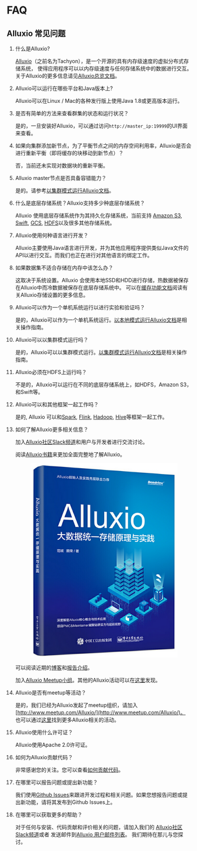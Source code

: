 # FAQ

## Alluxio 常见问题

1. 什么是Alluxio?

   [Alluxio](https://www.alluxio.io/)（之前名为Tachyon），是一个开源的具有内存级速度的虚拟分布式存储系统，
   使得应用程序可以以内存级速度与任何存储系统中的数据进行交互。关于Alluxio的更多信息请见[Alluxio总览文档](../Overview.md)。

2. Alluxio可以运行在哪些平台和Java版本上?

   Alluxio可以在Linux / Mac的各种发行版上使用Java 1.8或更高版本运行。

3. 是否有简单的方法来查看群集的状态和运行状况？

   是的，一旦安装好Alluxio，可以通过访问`http://master_ip:19999`的UI界面来查看。

4. 如果向集群添加新节点，为了平衡节点之间的内存空间利用率，Alluxio是否会进行重新平衡（即将缓存的块移动到新节点）？

   否，当前还未实现对数据块的重新平衡。

5. Alluxio master节点是否具备容错能力？

   是的。请参考[以集群模式运行Alluxio文档](../deploy/Running-Alluxio-on-a-Cluster.md)。

6. 什么是底层存储系统？Alluxio支持多少种底层存储系统？

   Alluxio 使用底层存储系统作为其持久化存储系统，当前支持 [Amazon S3](../ufs/S3.md),
   [Swift](../ufs/Swift.md), [GCS](../ufs/GCS.md), [HDFS](../ufs/HDFS.md)以及很多其他存储系统。

7. Alluxio使用何种语言进行开发？

   Alluxio主要使用Java语言进行开发，并为其他应用程序提供类似Java文件的API以进行交互。而我们也正在进行对其他语言的绑定工作。

8. 如果数据集不适合存储在内存中该怎么办？

   这取决于系统设置。Alluxio 会使用本地SSD和HDD进行存储，热数据被保存在Alluxio中而冷数据被保存在底层存储系统中。
   可以在[缓存功能文档](../core-services/Caching.md)阅读有关Alluxio存储设置的更多信息。

9. Alluxio可以作为一个单机系统运行以进行实验和验证吗？

    是的，Alluxio可以作为一个单机系统运行。[以本地模式运行Alluxio文档](../deploy/Running-Alluxio-Locally.md)是相关操作指南。

10. Alluxio可以以集群模式运行吗？

    是的，Alluxio可以以集群模式运行。[以集群模式运行Alluxio文档](../deploy/Running-Alluxio-on-a-Cluster.md)是相关操作指南。

11. Alluxio必须在HDFS上运行吗？

    不是的，Alluxio可以运行在不同的底层存储系统上，如HDFS，Amazon S3，和Swift等。

12. Alluxio可以和其他框架一起工作吗？

    是的, Alluxio 可以和[Spark](../compute/Spark.md), [Flink](../compute/Flink.md), [Hadoop](../compute/Hadoop-MapReduce.md),
      [Hive](../compute/Hive.md)等框架一起工作。

13. 如何了解Alluxio更多相关信息？

    加入[Alluxio社区Slack频道](https://www.alluxio.io/slack)和用户与开发者进行交流讨论。

    阅读[Alluxio书籍](https://book.douban.com/subject/34761887/)来更加全面完整地了解Alluxio。

    <p align="center">
    <a href="https://book.douban.com/subject/34761887">
    <figure><img src="../.gitbook/assets/alluxio_book.png" alt=""><figcaption></figcaption></figure>
    </a>
    </p>

    可以阅读近期的[博客](https://www.alluxio.io/blog)和[报告介绍](https://www.alluxio.io/resources/presentations/)。

    加入[Alluxio Meetup小组](http://www.meetup.com/Alluxio/)。其他的Alluxio活动可以在[这里](https://www.alluxio.io/events/)发现。

14. Alluxio是否有meetup等活动？

    是的，我们已经为Alluxio发起了meetup组织，请加入[http://www.meetup.com/Alluxio/](http://www.meetup.com/Alluxio/)。
    也可以通过[这里](/resources/events)找到更多Alluxio相关的活动。

15. Alluxio使用什么许可证？

    Alluxio使用Apache 2.0许可证。

16. 如何为Alluxio贡献代码？

    非常感谢您的关注。您可以查看[如何贡献代码](../contributor/Contributor-Getting-Started.md)。

17. 在哪里可以报告问题或提出新功能？

    我们使用[Github Issues](https://github.com/Alluxio/alluxio/issues)来跟进开发过程和相关问题。如果您想报告问题或提出新功能，请将其发布到Github Issues上。

18. 在哪里可以获取更多的帮助？

    对于任何与安装、代码贡献和评价相关的问题，请加入我们的
    [Alluxio社区Slack频道](https://www.alluxio.io/slack)或者
    发送邮件到[Alluxio 用户邮件列表](https://groups.google.com/forum/?fromgroups#!forum/alluxio-users)。
    我们期待在那儿与您探讨。
